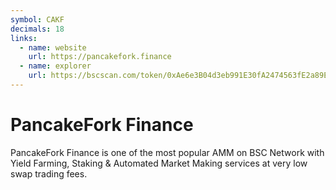 ```yaml
---
symbol: CAKF
decimals: 18
links:
  - name: website
    url: https://pancakefork.finance
  - name: explorer
    url: https://bscscan.com/token/0xAe6e3B04d3eb991E30fA2474563fE2a89E351cdA
---
```


# PancakeFork Finance

PancakeFork Finance is one of the most popular AMM on BSC Network with Yield Farming, Staking & Automated Market Making services at very low swap trading fees.
